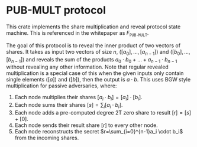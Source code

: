 # PUB-MULT protocol

This crate implements the share multiplication and reveal protocol state machine. This is referenced in the 
whitepaper as $F_\texttt{PUB-MULT}$.

The goal of this protocol is to reveal the inner product of two vectors of shares. It takes as input two vectors of size $n$, $([a_0], \dots, [a_{n-1}])$ and $([b_0], \dots, [b_{n-1}])$ and reveals the sum of the products $a_0 \cdot b_0 + \dots + a_{n-1} \cdot b_{n-1}$ without revealing any other information. Note that regular revealed multiplication is a special case of this when the given inputs only contain single elements $([a])$ and $([b])$, then the output is $a\cdot b$. This uses BGW style multiplication for passive adversaries, where:
1. Each node multiplies their shares $[a_i \cdot b_i] = [a_i] \cdot [b_i]$.
2. Each node sums their shares $[s] = \sum_i [a_i \cdot b_i]$.
3. Each node adds a pre-computed degree 2T zero share to result $[r] = [s] + [0]$.
4. Each node sends their result share $[r]$ to every other node.
5. Each node reconstructs the secret $r=\sum_{i=0}^{n-1}a_i \cdot b_i$ from the incoming shares.
